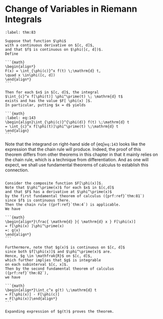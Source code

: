 # Change of Variables in Riemann Integrals

````{prf:theorem} Change of Variables
:label: thm:83

Suppose that function $\phi$
with a continuous derivative on $[c, d]$,
and that $f$ is continuous on $\phi([c, d])$.
Define

```{math}
\begin{align*}
F(x) = \int_{\phi(c)}^x f(t) \;\mathrm{d} t,
\quad x \in\phi([c, d])
\end{align*}
```

Then for each $x$ in $[c, d]$, the integral
$\int_{c}^x f[\phi(t)] \phi^\prime(t) \; \mathrm{d} t$
exists and has the value $F[ \phi(x) ]$.
In particular, putting $x = d$ yields

```{math}
:label: eq:143
\begin{align}\int_{\phi(c)}^{\phi(d)} f(t) \;\mathrm{d} t
= \int_{c}^x f[\phi(t)]\phi^\prime(t) \;\mathrm{d} t
\end{align}
```

````

Note that the integrand on right-hand side of {eq}`eq:143`
looks like the expression that the chain rule will produce.
Indeed, the proof of this theorem
differs from other theorems in this chapter in that
it mainly relies on the chain rule,
which is a technique from differentiation.
And as one will expect,
we shall use fundamental theorems of calculus
to establish this connection.


````{prf:proof}

Consider the composite function $F[\phi(x)]$.
Note that $\phi^\prime(x)$ for each $x$ in $[c,d]$
and that $F$ has a derivative at $\phi^\prime(x)$
by the first fundamental theorem of calculus ({prf:ref}`thm:81`)
since $f$ is continuous there.
Then the chain rule ({prf:ref}`thm:4`) is applicable.
We have

```{math}
\begin{align*}\frac{ \mathrm{d} }{ \mathrm{d} x } F[\phi(x)]
= f[\phi(x) ]\phi^\prime(x)
=: g(x)
\end{align*}
```

Furthermore, note that $g(x)$ is continuous on $[c, d]$
since both $f[\phi(x)]$ and $\phi^\prime(x)$ are.
Hence, $g \in \mathfrak{R}$ on $[c, d]$,
which further implies that $g$ is integrable
on each subinterval $[c, x]$.
Then by the second fundamental theorem of calculus
({prf:ref}`thm:82`),
we have

```{math}
\begin{align*}\int_c^x g(t) \;\mathrm{d} t
= F[\phi(x)] - F[\phi(c)]
= F[\phi(x)]\end{align*}
```

Expanding expression of $g(t)$ proves the theorem.

````
